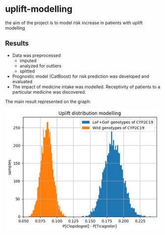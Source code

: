 # uplift-modelling

the aim of the project is to model risk increase in patients with uplift modelling

## Results
- Data was preprocessed
    - imputed
    - analyzed for outliers
    - splitted 
- Prognostic model (CatBoost) for risk prediction was developed and evaluated
- The impact of medicine intake was modelled. Receptivity of patients to a particular medicine was discovered.

The main result represented on the graph:
<div>
<img src="./data/main_result.png" width="500"/>
</div>